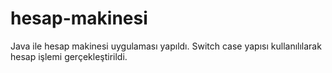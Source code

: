 # hesap-makinesi
Java ile hesap makinesi uygulaması yapıldı.
Switch case yapısı kullanılılarak hesap işlemi gerçekleştirildi.

